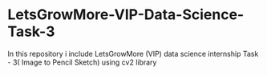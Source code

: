 # LetsGrowMore-VIP-Data-Science-Task-3
In this repository i include LetsGrowMore (VIP) data science internship Task - 3( Image to Pencil Sketch) using cv2 library
